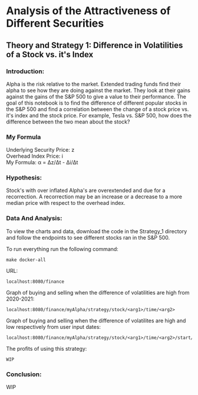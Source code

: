 # Analysis of the Attractiveness of Different Securities
## Theory and Strategy 1: Difference in Volatilities of a Stock vs. it's Index
### Introduction:
Alpha is the risk relative to the market.  Extended trading funds find their alpha to see how they are doing against the market.  They look at their gains against the gains of the S&P 500 to give a value to their performance. The goal of this notebook is to find the difference of different popular stocks in the S&P 500 and find a correlation between the change of a stock price vs. it's index and the stock price.  For example, Tesla vs. S&P 500, how does the difference between the two mean about the stock?

### My Formula
Underlying Security Price: z   
Overhead Index Price: i  
My Formula: α = Δz/Δt - Δi/Δt

### Hypothesis:
Stock's with over inflated Alpha's are overextended and due for a recorrection.  A recorrection may be an increase or a decrease to a more median price with respect to the overhead index.

### Data And Analysis:
To view the charts and data, download the code in the Strategy_1 directory and follow the endpoints to see different stocks ran in the S&P 500.  

To run everything run the following command:
```
make docker-all
```
URL:
```
localhost:8080/finance
```
Graph of buying and selling when the difference of volatilities are high from 2020-2021:
```
localhost:8080/finance/myAlpha/strategy/stock/<arg1>/time/<arg2>
```
Graph of buying and selling when the difference of volatilites are high and low respectively from user input dates:
```
localhost:8080/finance/myAlpha/strategy/stock/<arg1>/time/<arg2>/start/<arg3>/end/<arg4>
```
The profits of using this strategy:
```
WIP
```

### Conclusion:
WIP
